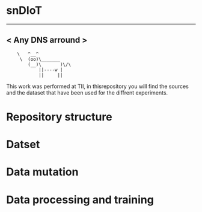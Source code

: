 # snDIoT

 _________________ 
< Any DNS arround >
 ----------------- 
        \   ^__^
         \  (oo)\_______
            (__)\       )\/\
                ||----w |
                ||     ||


This work was performed at TII, in thisrepository you will find the sources and the dataset that have been used for the diffrent experiments.

# Repository structure


# Datset 


# Data mutation

# Data processing and training
